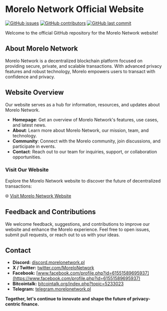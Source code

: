 # Morelo Network Official Website

[![GitHub issues](https://img.shields.io/github/issues/MoreloNetwork/Morelo-Website)](https://github.com/MoreloNetwork/Morelo-Website/issues)
[![GitHub contributors](https://img.shields.io/github/contributors/MoreloNetwork/Morelo-Website)](https://github.com/MoreloNetwork/Morelo-Website/graphs/contributors)
[![GitHub last commit](https://img.shields.io/github/last-commit/MoreloNetwork/Morelo-Website)](https://github.com/MoreloNetwork/Morelo-Website/commits/master)

Welcome to the official GitHub repository for the Morelo Network website!

## About Morelo Network

Morelo Network is a decentralized blockchain platform focused on providing secure, private, and scalable transactions. With advanced privacy features and robust technology, Morelo empowers users to transact with confidence and privacy.

## Website Overview

Our website serves as a hub for information, resources, and updates about Morelo Network. 
- **Homepage**: Get an overview of Morelo Network's features, use cases, and latest news.
- **About**: Learn more about Morelo Network, our mission, team, and technology.
- **Community**: Connect with the Morelo community, join discussions, and participate in events.
- **Contact**: Reach out to our team for inquiries, support, or collaboration opportunities.

### Visit Our Website

Explore the Morelo Network website to discover the future of decentralized transactions:

🌐 [Visit Morelo Network Website](https://morelonetwork.pl/)

## Feedback and Contributions

We welcome feedback, suggestions, and contributions to improve our website and enhance the Morelo experience. Feel free to open issues, submit pull requests, or reach out to us with your ideas.

## Contact

- **Discord:** [discord.morelonetwork.pl](https://discord.morelonetwork.pl)
- **X / Twitter:** [twitter.com/MoreloNetwork](https://twitter.com/MoreloNetwork)
- **Facebook:** [www.facebook.com/profile.php?id=61551589695937](https://www.facebook.com/profile.php?id=61551589695937)
- **Bitcointalk:** [bitcointalk.org/index.php?topic=5233023](https://bitcointalk.org/index.php?topic=5233023)
- **Telegram:** [telegram.morelonetwork.pl](https://telegram.morelonetwork.pl)

**Together, let's continue to innovate and shape the future of privacy-centric finance.**
